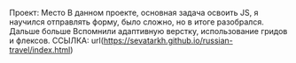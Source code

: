  Проект: Место
В данном проекте, основная задача освоить JS,
я научился отправлять форму, было сложно, но в итоге разобрался. Дальше больше
Вспомнили адаптивную верстку, использование гридов и флексов. 
ССЫЛКА: url(https://sevatarkh.github.io/russian-travel/index.html)